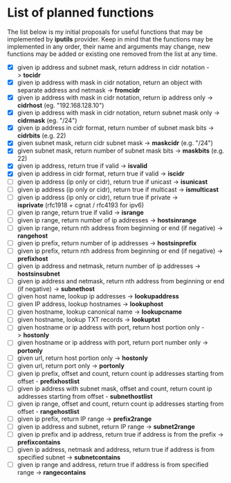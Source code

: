 # List of planned functions

The list below is my initial proposals for useful functions that may be implemented by **iputils** provider.
Keep in mind that the functions may be implemented in any order, their name and arguments may change, new functions may be added or existing one removed from the list at any time.

- [X] given ip address and subnet mask, return address in cidr notation -> **tocidr**
- [X] given ip address with mask in cidr notation, return an object with separate address and netmask -> **fromcidr**
- [X] given ip address with mask in cidr notation, return ip address only -> **cidrhost** (eg. "192.168.128.10")
- [X] given ip address with mask in cidr notation, return subnet mask only -> **cidrmask** (eg. "/24")
- [X] given ip address in cidr format, return number of subnet mask bits -> **cidrbits** (e.g. 22)
- [X] given subnet mask, return cidr subnet mask -> **maskcidr** (e.g. "/24")
- [X] given subnet mask, return number of subnet mask bits -> **maskbits** (e.g. 22)
- [X] given ip address, return true if valid -> **isvalid**
- [X] given ip address in cidr format, return true if valid -> **iscidr**
- [ ] given ip address (ip only or cidr), return true if unicast -> **isunicast**
- [ ] given ip address (ip only or cidr), return true if multicast -> **ismulticast**
- [ ] given ip address (ip only or cidr), return true if private -> **isprivate** (rfc1918 + cgnat / rfc4193 for ipv6)
- [ ] given ip range, return true if valid -> **isrange**
- [ ] given ip range, return number of ip addresses -> **hostsinrange**
- [ ] given ip range, return nth address from beginning or end (if negative) -> **rangehost**
- [ ] given ip prefix, return number of ip addresses -> **hostsinprefix**
- [ ] given ip prefix, return nth address from beginning or end (if negative) -> **prefixhost**
- [ ] given ip address and netmask, return number of ip addresses -> **hostsinsubnet**
- [ ] given ip address and netmask, return nth address from beginning or end (if negative) -> **subnethost**
- [ ] given host name, lookup ip addresses -> **lookupaddress**
- [ ] given IP address, lookup hostnames -> **lookuphost**
- [ ] given hostname, lookup canonical name -> **lookupcname**
- [ ] given hostname, lookup TXT records -> **lookuptxt**
- [ ] given hostname or ip address with port, return host portion only -> **hostonly**
- [ ] given hostname or ip address with port, return port number only -> **portonly**
- [ ] given url, return host portion only -> **hostonly**
- [ ] given url, return port only -> **portonly**
- [ ] given ip prefix, offset and count, return count ip addresses starting from offset - **prefixhostlist**
- [ ] given ip address with subnet mask, offset and count, return count ip addresses starting from offset - **subnethostlist**
- [ ] given ip range, offset and count, return count ip addresses starting from offset - **rangehostlist**
- [ ] given ip prefix, return IP range -> **prefix2range**
- [ ] given ip address and subnet, return IP range -> **subnet2range**
- [ ] given ip prefix and ip address, return true if address is from the prefix -> **prefixcontains**
- [ ] given ip address, netmask and address, return true if address is from specified subnet -> **subnetcontains**
- [ ] given ip range and address, return true if address is from specified range -> **rangecontains**
